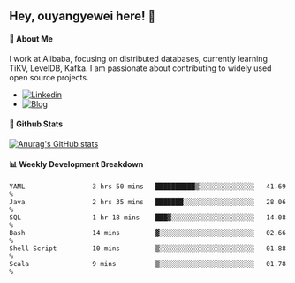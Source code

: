 ## Hey, ouyangyewei here! :wave:

#### :rocket: About Me
I work at Alibaba, focusing on distributed databases, currently learning TiKV, LevelDB, Kafka. I am passionate about contributing to widely used open source projects.

- [![Linkedin](https://img.shields.io/badge/LinkedIn-ouyangyewei-blue)](https://www.linkedin.com/in/ouyangyewei/)
- [![Blog](https://img.shields.io/badge/Blog-yeweiouyang-orange)](https://blog.csdn.net/yeweiouyang)

#### :star2: Github Stats
[![Anurag's GitHub stats](https://github-readme-stats.vercel.app/api?username=ouyangyewei&show_icons=true&cache_seconds=3600&theme=tokyonight)](https://github.com/anuraghazra/github-readme-stats)

#### :bar_chart: Weekly Development Breakdown
<!--START_SECTION:waka-->

```text
YAML                 3 hrs 50 mins   ██████████▒░░░░░░░░░░░░░░   41.69 %
Java                 2 hrs 35 mins   ███████░░░░░░░░░░░░░░░░░░   28.06 %
SQL                  1 hr 18 mins    ███▓░░░░░░░░░░░░░░░░░░░░░   14.08 %
Bash                 14 mins         ▓░░░░░░░░░░░░░░░░░░░░░░░░   02.66 %
Shell Script         10 mins         ▒░░░░░░░░░░░░░░░░░░░░░░░░   01.88 %
Scala                9 mins          ▒░░░░░░░░░░░░░░░░░░░░░░░░   01.78 %
```

<!--END_SECTION:waka-->
